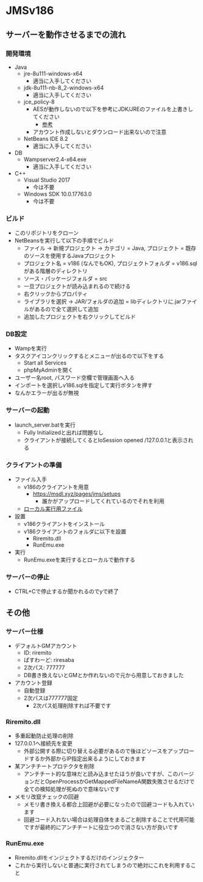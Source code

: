 # JMSv186
## サーバーを動作させるまでの流れ
### 開発環境
+ Java
    + jre-8u111-windows-x64
        + 適当に入手してください
    + jdk-8u111-nb-8_2-windows-x64
        + 適当に入手してください
    + jce_policy-8
        + AESが動作しないので以下を参考にJDK/JREのファイルを上書きしてください
            + [参考](https://qiita.com/mizuki_takahashi/items/cc26a7fd51aa04396e92)
        + アカウント作成しないとダウンロード出来ないので注意
    + NetBeans IDE 8.2
        + 適当に入手してください
+ DB
    + Wampserver2.4-x64.exe
        + 適当に入手してください
+ C++
    + Visual Studio 2017
        + 今は不要
    + Windows SDK 10.0.17763.0
        + 今は不要


### ビルド
+ このリポジトリをクローン
+ NetBeansを実行して以下の手順でビルド
    + ファイル -> 新規プロジェクト -> カテゴリ = Java, プロジェクト = 既存のソースを使用するJavaプロジェクト
    + プロジェクト名 = v186 (なんでもOK), プロジェクトフォルダ = v186.sqlがある階層のディレクトリ
    + ソース・パッケージフォルダ = src
    + 一旦プロジェクトが読み込まれるので続ける
    + 右クリックからプロパティ
    + ライブラリを選択 -> JAR/フォルダの追加 = libディレクトリに.jarファイルがあるので全て選択して追加
    + 追加したプロジェクトを右クリックしてビルド

### DB設定
+ Wampを実行
+ タスクアイコンクリックするとメニューが出るので以下をする
    + Start all Services
    + phpMyAdminを開く
+ ユーザー名root, パスワード空欄で管理画面へ入る
+ インポートを選択しv186.sqlを指定して実行ボタンを押す
+ なんかエラーが出るが無視

### サーバーの起動
+ launch_server.batを実行
    + Fully Initializedと出れば問題なし
    + クライアントが接続してくるとIoSession opened /127.0.0.1と表示される

### クライアントの準備
+ ファイル入手
    + v186のクライアントを用意
        + https://msdl.xyz/pages/jms/setups
            + 誰かがアップロードしてくれているのでそれを利用
    + [ローカル実行用ファイル](https://github.com/Riremito/JMSv186/files/6664736/RireSaba.zip)
+ 設置
    + v186クライアントをインストール
    + v186クライアントのフォルダに以下を設置
        + Riremito.dll
        + RunEmu.exe
+ 実行
    + RunEmu.exeを実行するとローカルで動作する

### サーバーの停止
+ CTRL+Cで停止するか聞かれるのでyで終了

## その他
### サーバー仕様
+ デフォルトGMアカウント
    + ID: riremito
    + ぱすわーど: riresaba
    + 2次パス: 777777
    + DB書き換えないとGMとか作れないので元から用意しておきました
+ アカウント登録
    + 自動登録
    + 2次パスは777777固定
        + 2次パス処理削除すれば不要です

### Riremito.dll
+ 多重起動防止処理の削除
+ 127.0.0.1へ接続先を変更
    + 外部公開する際に切り替える必要があるので後ほどソースをアップロードするか外部からIP指定出来るようにしておきます
+ 某アンチチートプロテクタを削除
    + アンチチート的な意味だと読み込ませたほうが良いですが、このバージョンだとOpenProcessかGetMappedFileNameA関数失敗させるだけで全ての検知処理が死ぬので意味ないです
+ メモリ改竄チェックの回避
    + メモリ書き換える都合上回避が必要になったので回避コードも入れています
    + 回避コード入れない場合は処理自体をまるごと削除することで代用可能ですが最終的にアンチチートに役立つので消さない方が良いです

### RunEmu.exe
+ Riremito.dllをインジェクトするだけのインジェクター
+ これから実行しないと普通に実行されてしまうので絶対にこれを利用すること